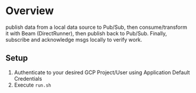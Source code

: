 # Overview
publish data from a local data source to Pub/Sub, then consume/transform it with Beam (DirectRunner), then publish back to Pub/Sub. Finally, subscribe and acknowledge msgs locally to verify work.

## Setup
1. Authenticate to your desired GCP Project/User using Application Default Credentials
2. Execute `run.sh`

